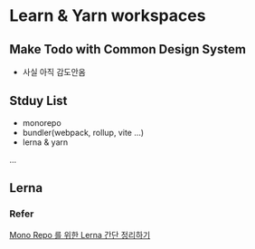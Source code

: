# Learn & Yarn workspaces

## Make Todo with Common Design System

- 사실 아직 감도안옴

## Stduy List

- monorepo
- bundler(webpack, rollup, vite ...)
- lerna & yarn

...


## Lerna


### Refer

[Mono Repo 를 위한 Lerna 간단 정리하기](https://pks2974.medium.com/mono-repo-%EB%A5%BC-%EC%9C%84%ED%95%9C-lerna-%EA%B0%84%EB%8B%A8-%EC%A0%95%EB%A6%AC%ED%95%98%EA%B8%B0-65c22029988)